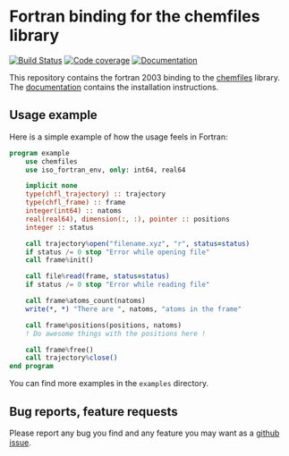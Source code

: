 # Fortran binding for the chemfiles library

[![Build Status](https://travis-ci.org/chemfiles/chemfiles.f03.svg?branch=master)](https://travis-ci.org/chemfiles/chemfiles.f03)
[![Code coverage](http://codecov.io/github/chemfiles/chemfiles.f03/coverage.svg?branch=master)](http://codecov.io/github/chemfiles/chemfiles.f03?branch=master)
[![Documentation](https://img.shields.io/badge/docs-latest-brightgreen.svg)](http://chemfiles.org/chemfiles.f03/)

This repository contains the fortran 2003 binding to the
[chemfiles](https://github.com/chemfiles/chemfiles) library. The
[documentation](http://chemfiles.org/chemfiles.f03/) contains the
installation instructions.

## Usage example

Here is a simple example of how the usage feels in Fortran:

```fortran
program example
    use chemfiles
    use iso_fortran_env, only: int64, real64

    implicit none
    type(chfl_trajectory) :: trajectory
    type(chfl_frame) :: frame
    integer(int64) :: natoms
    real(real64), dimension(:, :), pointer :: positions
    integer :: status

    call trajectory%open("filename.xyz", "r", status=status)
    if status /= 0 stop "Error while opening file"
    call frame%init()

    call file%read(frame, status=status)
    if status /= 0 stop "Error while reading file"

    call frame%atoms_count(natoms)
    write(*, *) "There are ", natoms, "atoms in the frame"

    call frame%positions(positions, natoms)
    ! Do awesome things with the positions here !

    call frame%free()
    call trajectory%close()
end program
```

You can find more examples in the `examples` directory.

## Bug reports, feature requests

Please report any bug you find and any feature you may want as a [github
issue](https://github.com/chemfiles/chemfiles.f03/issues/new).
